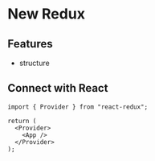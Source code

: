 # New Redux

## Features

- structure

## Connect with React

```tsx
import { Provider } from "react-redux";

return (
  <Provider>
    <App />
  </Provider>
);
```
